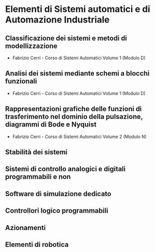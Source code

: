 # Elementi di Sistemi automatici e di Automazione Industriale

## Classificazione dei sistemi e metodi di modellizzazione

* Fabrizio Cerri - Corso di Sistemi Automatici Volume 1 (Modulo D)

## Analisi dei sistemi mediante schemi a blocchi funzionali

* Fabrizio Cerri - Corso di Sistemi Automatici Volume 1 (Modulo D)

## Rappresentazioni grafiche delle funzioni di trasferimento nel dominio della pulsazione, diagrammi di Bode e Nyquist

* Fabrizio Cerri - Corso di Sistemi Automatici Volume 2 (Modulo N)

## Stabilità dei sistemi

## Sistemi di controllo analogici e digitali programmabili e non

## Software di simulazione dedicato

## Controllori logico programmabili

## Azionamenti

## Elementi di robotica